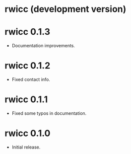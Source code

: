 # rwicc (development version)

# rwicc 0.1.3
* Documentation improvements.

# rwicc 0.1.2
* Fixed contact info.

# rwicc 0.1.1
* Fixed some typos in documentation.

# rwicc 0.1.0
* Initial release.
